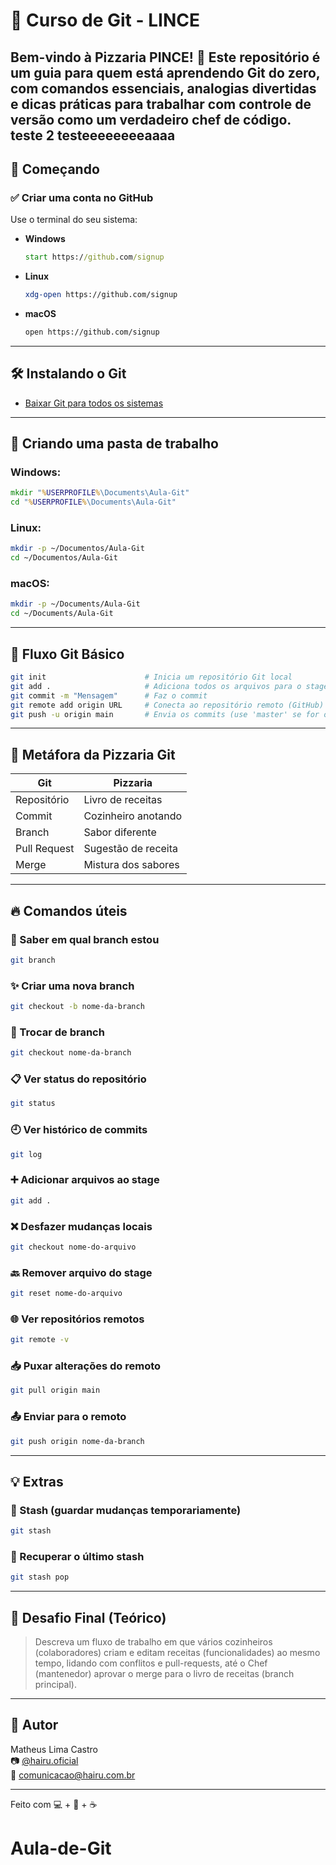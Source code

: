
# 📘 Curso de Git - LINCE

Bem-vindo à Pizzaria PINCE! 🍕 Este repositório é um guia para quem está aprendendo Git do zero, com comandos essenciais, analogias divertidas e dicas práticas para trabalhar com controle de versão como um verdadeiro chef de código.
teste 2 testeeeeeeeeaaaa
---

## 🚀 Começando

### ✅ Criar uma conta no GitHub
Use o terminal do seu sistema:

- **Windows**
  ```cmd
  start https://github.com/signup
  ```
- **Linux**
  ```bash
  xdg-open https://github.com/signup
  ```
- **macOS**
  ```bash
  open https://github.com/signup
  ```

---

## 🛠️ Instalando o Git

- [Baixar Git para todos os sistemas](https://git-scm.com/downloads)

---

## 📂 Criando uma pasta de trabalho

### Windows:
```cmd
mkdir "%USERPROFILE%\Documents\Aula-Git"
cd "%USERPROFILE%\Documents\Aula-Git"
```

### Linux:
```bash
mkdir -p ~/Documentos/Aula-Git
cd ~/Documentos/Aula-Git
```

### macOS:
```bash
mkdir -p ~/Documents/Aula-Git
cd ~/Documents/Aula-Git
```

---

## 🧠 Fluxo Git Básico

```bash
git init                      # Inicia um repositório Git local
git add .                     # Adiciona todos os arquivos para o stage
git commit -m "Mensagem"      # Faz o commit
git remote add origin URL     # Conecta ao repositório remoto (GitHub)
git push -u origin main       # Envia os commits (use 'master' se for o nome da branch)
```

---

## 🍕 Metáfora da Pizzaria Git

| Git         | Pizzaria             |
|-------------|----------------------|
| Repositório | Livro de receitas    |
| Commit      | Cozinheiro anotando  |
| Branch      | Sabor diferente      |
| Pull Request| Sugestão de receita  |
| Merge       | Mistura dos sabores  |

---

## 🔥 Comandos úteis

### 📌 Saber em qual branch estou
```bash
git branch
```

### ✨ Criar uma nova branch
```bash
git checkout -b nome-da-branch
```

### 🔁 Trocar de branch
```bash
git checkout nome-da-branch
```

### 📋 Ver status do repositório
```bash
git status
```

### 🕘 Ver histórico de commits
```bash
git log
```

### ➕ Adicionar arquivos ao stage
```bash
git add .
```

### ❌ Desfazer mudanças locais
```bash
git checkout nome-do-arquivo
```

### 🔙 Remover arquivo do stage
```bash
git reset nome-do-arquivo
```

### 🌐 Ver repositórios remotos
```bash
git remote -v
```

### 📥 Puxar alterações do remoto
```bash
git pull origin main
```

### 📤 Enviar para o remoto
```bash
git push origin nome-da-branch
```

---

## 💡 Extras

### 🧳 Stash (guardar mudanças temporariamente)
```bash
git stash
```

### 🔁 Recuperar o último stash
```bash
git stash pop
```

---

## 🧪 Desafio Final (Teórico)

> Descreva um fluxo de trabalho em que vários cozinheiros (colaboradores) criam e editam receitas (funcionalidades) ao mesmo tempo, lidando com conflitos e pull-requests, até o Chef (mantenedor) aprovar o merge para o livro de receitas (branch principal).

---

## 👤 Autor

Matheus Lima Castro  
📷 [@hairu.oficial](https://www.instagram.com/hairu.oficial)  
📧 comunicacao@hairu.com.br

---

Feito com 💻 + 🍕 + ☕
# Aula-de-Git